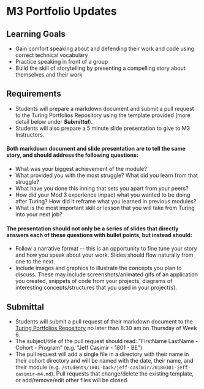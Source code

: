 # M3 Portfolio Updates

## Learning Goals

* Gain comfort speaking about and defending their work and code using correct technical vocabulary
* Practice speaking in front of a group
* Build the skill of storytelling by presenting a compelling story about themselves and their work

## Requirements

* Students will prepare a markdown document and submit a pull request to the Turing Portfolios Repository using the template provided (more detail below under ***Submittal***).
* Students will also prepare a 5 minute slide presentation to give to M3 Instructors.

#### Both markdown document and slide presentation are to tell the same story, and should address the following questions:

* What was your biggest achievement of the module?
* What provided you with the most struggle? What did you learn from that struggle?
* What have you done this inning that sets you apart from your peers?
* How did your Mod 3 experience impact what you wanted to be doing after Turing? How did it reframe what you learned in previous modules?
* What is the most important skill or lesson that you will take from Turing into your next job?

#### The presentation should not only be a series of slides that directly answers each of these questions with bullet points, but instead should:

* Follow a narrative format -- this is an opportunity to fine tune your story and how you speak about your work. Slides should flow naturally from one to the next.
* Include images and graphics to illustrate the concepts you plan to discuss. These may include screenshots/animated gifs of an application you created, snippets of code from your projects, diagrams of interesting concepts/structures that you used in your project(s).

## Submittal

* Students will submit a pull request of their markdown document to the [Turing Portfolios Repository](https://github.com/turingschool/portfolios) no later than 8:30 am on Thursday of Week 6.
* The subject/title of the pull request should read: "FirstName LastName - Cohort - Program" (e.g. "Jeff Casimir - 1801 - BE")
* The pull request will add a single file in a directory with their name in their cohort directory and will be named with the date, their name, and their module (e.g. `/students/1801-back/jeff-casimir/20180301-jeff-casimir-m4.md`). Pull requests that change/delete the existing template, or add/remove/edit other files will be closed.
